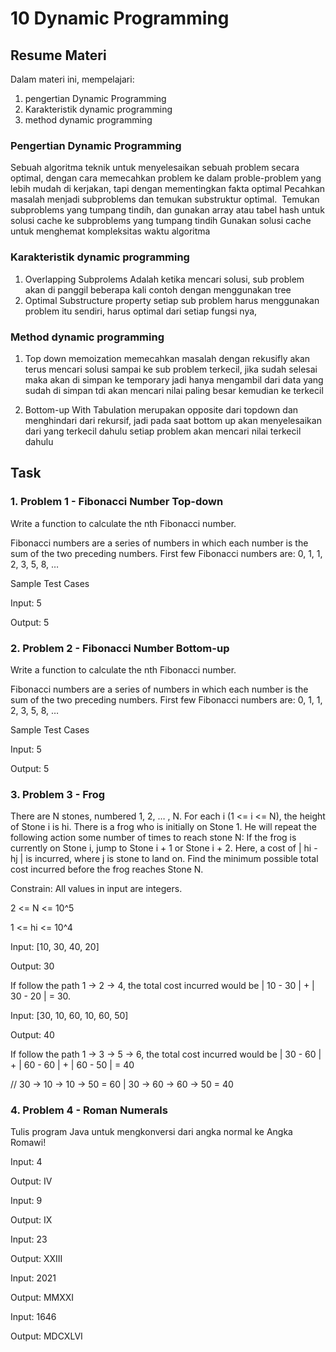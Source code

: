 # 10 Dynamic Programming

## Resume Materi
Dalam materi ini, mempelajari:
1. pengertian Dynamic Programming
2. Karakteristik dynamic programming
3. method dynamic programming

### Pengertian Dynamic Programming
Sebuah algoritma teknik untuk menyelesaikan sebuah problem secara optimal, dengan cara memecahkan problem ke dalam proble-problem yang lebih mudah di kerjakan, tapi dengan mementingkan fakta optimal
‎Pecahkan masalah menjadi subproblems dan temukan substruktur optimal. ‎
‎Temukan subproblems yang tumpang tindih, dan gunakan array atau tabel hash untuk solusi cache ke subproblems yang tumpang tindih‎
‎Gunakan solusi cache untuk menghemat kompleksitas waktu algoritma‎

### Karakteristik dynamic programming
1. Overlapping Subprolems
Adalah ketika mencari solusi, sub problem akan di panggil beberapa kali
contoh dengan menggunakan tree
2. Optimal Substructure property
setiap sub problem harus menggunakan problem itu sendiri, harus optimal dari setiap fungsi nya, 

### Method dynamic programming
1. Top down memoization
memecahkan masalah dengan rekusifly
akan terus mencari solusi sampai ke sub problem terkecil, jika sudah selesai maka akan di simpan ke temporary
jadi hanya mengambil dari data yang sudah di simpan tdi
akan mencari nilai paling besar kemudian ke terkecil

2. Bottom-up With Tabulation
merupakan opposite dari topdown dan menghindari dari rekursif, jadi pada saat bottom up akan menyelesaikan dari yang terkecil dahulu
setiap problem akan mencari nilai terkecil dahulu


## Task

### 1. Problem 1 - Fibonacci Number Top-down
Write a function to calculate the nth Fibonacci number.

Fibonacci numbers are a series of numbers in which each number is the sum of the two 
preceding numbers. First few Fibonacci numbers are: 0, 1, 1, 2, 3, 5, 8, …

Sample Test Cases

Input: 5

Output: 5

### 2. Problem 2 - Fibonacci Number Bottom-up
Write a function to calculate the nth Fibonacci number.

Fibonacci numbers are a series of numbers in which each number is the sum of the two 
preceding numbers. First few Fibonacci numbers are: 0, 1, 1, 2, 3, 5, 8, …

Sample Test Cases

Input: 5

Output: 5

### 3. Problem 3 - Frog
There are N stones, numbered 1, 2, … , N. For each i (1 <= i <= N), the height of Stone i is hi.
There is a frog who is initially on Stone 1. He will repeat the following action some number of times to reach stone N:
If the frog is currently on Stone i, jump to Stone i + 1 or Stone i + 2. Here, a cost of 
| hi - hj | is incurred, where j is stone to land on.
Find the minimum possible total cost incurred before the frog reaches Stone N.

Constrain:
All values in input are integers.

2 <= N <= 10^5

1 <= hi <= 10^4

Input: [10, 30, 40, 20]

Output: 30

If follow the path 1 -> 2 -> 4, the total cost incurred would be | 10 - 30 | + | 30 - 20 | = 30.

Input: [30, 10, 60, 10, 60, 50]

Output: 40

If follow the path 1 -> 3 -> 5 -> 6, the total cost incurred would be | 30 - 60 | + | 60 - 60 | + | 60 - 50 | = 40

// 30 -> 10 -> 10 -> 50 = 60 | 30 -> 60 -> 60 -> 50 = 40

### 4. Problem 4 - Roman Numerals

Tulis program Java untuk mengkonversi dari 
angka normal ke Angka Romawi!

Input: 4

Output: IV

Input: 9

Output: IX

Input: 23

Output: XXIII

Input: 2021

Output: MMXXI

Input: 1646

Output: MDCXLVI
